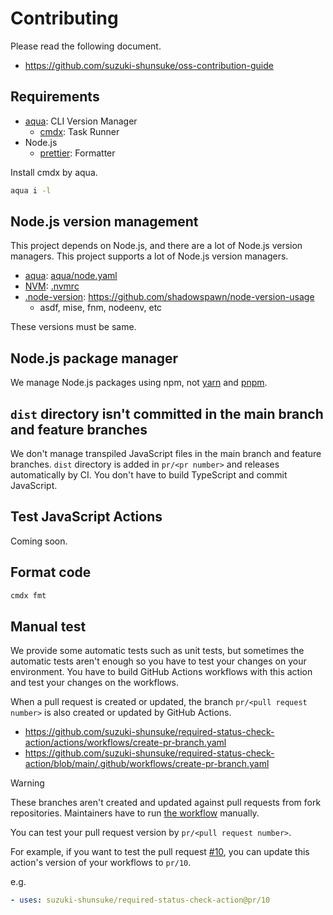 # Contributing

Please read the following document.

- https://github.com/suzuki-shunsuke/oss-contribution-guide

## Requirements

- [aqua](https://aquaproj.github.io/): CLI Version Manager
  - [cmdx](https://github.com/suzuki-shunsuke/cmdx): Task Runner
- Node.js
  - [prettier](https://prettier.io/): Formatter

Install cmdx by aqua.

```sh
aqua i -l
```

## Node.js version management

This project depends on Node.js, and there are a lot of Node.js version managers.
This project supports a lot of Node.js version managers.

- [aqua](https://aquaproj.github.io/): [aqua/node.yaml](aqua/node.yaml)
- [NVM](https://github.com/nvm-sh/nvm): [.nvmrc](.nvmrc)
- [.node-version](.node-version): https://github.com/shadowspawn/node-version-usage
  - asdf, mise, fnm, nodeenv, etc

These versions must be same.

## Node.js package manager

We manage Node.js packages using npm, not [yarn](https://yarnpkg.com/) and [pnpm](https://pnpm.io/).

## `dist` directory isn't committed in the main branch and feature branches

We don't manage transpiled JavaScript files in the main branch and feature branches.
`dist` directory is added in `pr/<pr number>` and releases automatically by CI.
You don't have to build TypeScript and commit JavaScript.

## Test JavaScript Actions

Coming soon.

## Format code

```sh
cmdx fmt
```

## Manual test

We provide some automatic tests such as unit tests, but sometimes the automatic tests aren't enough so you have to test your changes on your environment.
You have to build GitHub Actions workflows with this action and test your changes on the workflows.

When a pull request is created or updated, the branch `pr/<pull request number>` is also created or updated by GitHub Actions.

- https://github.com/suzuki-shunsuke/required-status-check-action/actions/workflows/create-pr-branch.yaml
- https://github.com/suzuki-shunsuke/required-status-check-action/blob/main/.github/workflows/create-pr-branch.yaml

> [!WARNING]
> These branches aren't created and updated against pull requests from fork repositories.
> Maintainers have to run [the workflow](https://github.com/suzuki-shunsuke/required-status-check-action/actions/workflows/create-pr-branch.yaml) manually.

You can test your pull request version by `pr/<pull request number>`.

For example, if you want to test the pull request [#10](https://github.com/suzuki-shunsuke/required-status-check-action/pull/10),
you can update this action's version of your workflows to `pr/10`.

e.g.

```yaml
- uses: suzuki-shunsuke/required-status-check-action@pr/10
```
